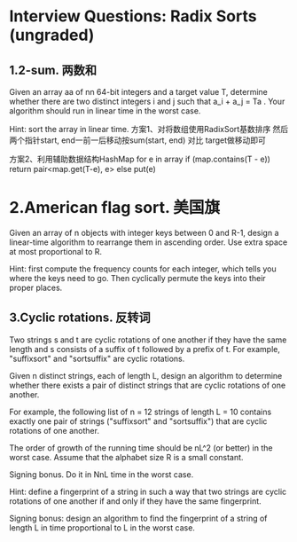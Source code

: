 # Interview Questions: Radix Sorts (ungraded)

## 1.2-sum. 两数和
Given an array aa of nn 64-bit integers and a target value T, 
determine whether there are two distinct integers i and j such that a_i + a_j = Ta . 
Your algorithm should run in linear time in the worst case.

Hint: sort the array in linear time.
方案1、对将数组使用RadixSort基数排序
然后两个指针start, end一前一后移动按sum(start, end) 对比 target做移动即可

方案2、利用辅助数据结构HashMap
for e in array
  if (map.contains(T - e)) return pair<map.get(T-e), e>
  else put(e)

# 2.American flag sort. 美国旗
Given an array of n objects with integer keys between 0 and R-1, 
design a linear-time algorithm to rearrange them in ascending order. 
Use extra space at most proportional to R.

Hint: first compute the frequency counts for each integer, 
which tells you where the keys need to go. 
Then cyclically permute the keys into their proper places.

## 3.Cyclic rotations. 反转词
Two strings s and t are cyclic rotations of one another if they have the same length 
and s consists of a suffix of t followed by a prefix of t. 
For example, "suffixsort" and "sortsuffix" are cyclic rotations.

Given n distinct strings, each of length L, design an algorithm to determine whether 
there exists a pair of distinct strings that are cyclic rotations of one another. 

For example, the following list of n = 12 strings of length L = 10
 contains exactly one pair of strings ("suffixsort" and "sortsuffix") that are cyclic rotations of one another.

The order of growth of the running time should be nL^2 (or better) in the worst case. 
Assume that the alphabet size R is a small constant.

Signing bonus. Do it in NnL time in the worst case.

Hint: define a fingerprint of a string in such a way that two strings are cyclic rotations of one another 
if and only if they have the same fingerprint.

Signing bonus: design an algorithm to find the fingerprint of a string of length L in time proportional to L in the worst case.
